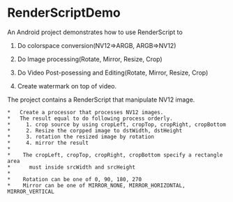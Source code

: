 # RenderScriptDemo
An Android project demonstrates how to use RenderScript to 

1. Do colorspace conversion(NV12=>ARGB, ARGB=>NV12) 

2. Do Image processing(Rotate, Mirror, Resize, Crop) 

3. Do Video Post-posessing and Editing(Rotate, Mirror, Resize, Crop) 

4. Create watermark on top of video.

The project contains a RenderScript that manipulate NV12 image. 

    *   Create a processor that processes NV12 images.
    *   The result equal to do following process orderly.
    *     1. crop source by using cropLeft, cropTop, cropRight, cropBottom
    *     2. Resize the corpped image to dstWidth, dstHeight
    *     3. rotation the resized image by rotation
    *     4. mirror the result
    *
    *    The cropLeft, cropTop, cropRight, cropBottom specify a rectangle area
    *      must inside srcWidth and srcHeight
    *
    *    Rotation can be one of 0, 90, 180, 270
    *    Mirror can be one of MIRROR_NONE, MIRROR_HORIZONTAL, MIRROR_VERTICAL
